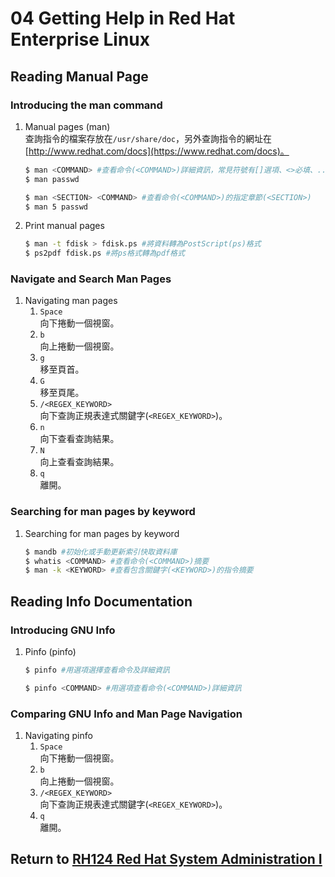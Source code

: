 # 04 Getting Help in Red Hat Enterprise Linux
## Reading Manual Page
### Introducing the man command
1. Manual pages (man)  
    查詢指令的檔案存放在`/usr/share/doc`，另外查詢指令的網址在[http://www.redhat.com/docs](https://www.redhat.com/docs)。
    ```bash
    $ man <COMMAND> #查看命令(<COMMAND>)詳細資訊，常見符號有[]選項、<>必填、...可多個、|選項
    $ man passwd
    ```
    ```bash
    $ man <SECTION> <COMMAND> #查看命令(<COMMAND>)的指定章節(<SECTION>)
    $ man 5 passwd
    ```
2. Print manual pages
    ```bash
    $ man -t fdisk > fdisk.ps #將資料轉為PostScript(ps)格式
    $ ps2pdf fdisk.ps #將ps格式轉為pdf格式
    ```
### Navigate and Search Man Pages
1. Navigating man pages
    1. `Space`  
        向下捲動一個視窗。
    2. `b`  
        向上捲動一個視窗。
    3. `g`  
        移至頁首。
    4. `G`  
        移至頁尾。
    5. `/<REGEX_KEYWORD>`  
        向下查詢正規表達式關鍵字(`<REGEX_KEYWORD>`)。
    6. `n`  
        向下查看查詢結果。
    7. `N`  
        向上查看查詢結果。
    8. `q`  
        離開。
### Searching for man pages by keyword
1. Searching for man pages by keyword
    ```bash
    $ mandb #初始化或手動更新索引快取資料庫
    $ whatis <COMMAND> #查看命令(<COMMAND>)摘要
    $ man -k <KEYWORD> #查看包含關鍵字(<KEYWORD>)的指令摘要
    ```
## Reading Info Documentation
### Introducing GNU Info
1. Pinfo (pinfo)
    ```bash
    $ pinfo #用選項選擇查看命令及詳細資訊
    ```
    ```bash
    $ pinfo <COMMAND> #用選項查看命令(<COMMAND>)詳細資訊
    ```
### Comparing GNU Info and Man Page Navigation
1. Navigating pinfo
    1. `Space`  
        向下捲動一個視窗。
    2. `b`  
        向上捲動一個視窗。
    3. `/<REGEX_KEYWORD>`  
        向下查詢正規表達式關鍵字(`<REGEX_KEYWORD>`)。
    4. `q`  
        離開。
## Return to [RH124 Red Hat System Administration I](/rh124_red_hat_system_administration_i/README.md)

